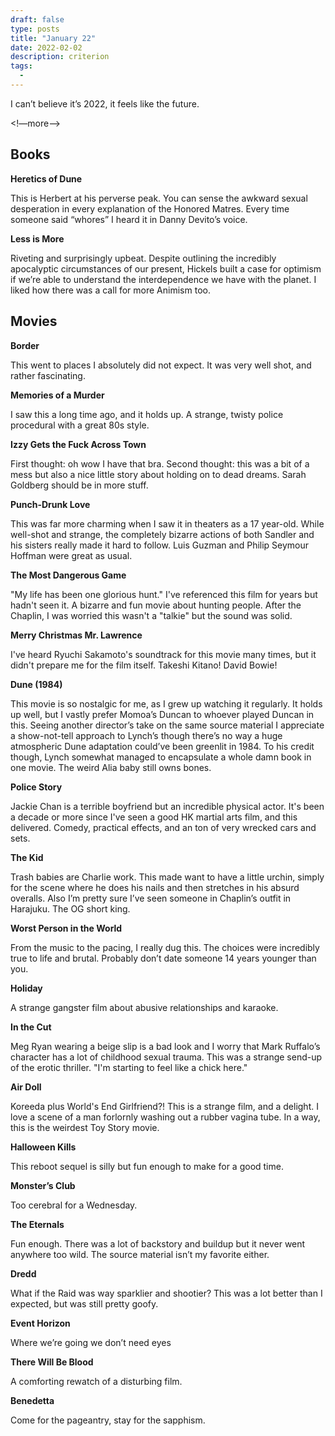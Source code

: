 ```yaml
---
draft: false
type: posts
title: "January 22"
date: 2022-02-02
description: criterion 
tags:
  - 
---
```


I can’t believe it’s 2022, it feels like the future.

<!—more—>

## Books

**Heretics of Dune**

This is Herbert at his perverse peak. You can sense the awkward sexual desperation in every explanation of the Honored Matres. Every time someone said “whores” I heard it in Danny Devito’s voice.

**Less is More**

Riveting and surprisingly upbeat. Despite outlining the incredibly apocalyptic circumstances of our present, Hickels built a case for optimism if we’re able to understand the interdependence we have with the planet. I liked how there was a call for more Animism too.

## Movies

**Border**

This went to places I absolutely did not expect. It was very well shot, and rather fascinating. 

**Memories of a Murder**

I saw this a long time ago, and it holds up. A strange, twisty police procedural with a great 80s style.

**Izzy Gets the Fuck Across Town**

First thought: oh wow I have that bra. Second thought: this was a bit of a mess but also a nice little story about holding on to dead dreams. Sarah Goldberg should be in more stuff.

**Punch-Drunk Love**

This was far more charming when I saw it in theaters as a 17 year-old. While well-shot and strange, the completely bizarre actions of both Sandler and his sisters really made it hard to follow. Luis Guzman and Philip Seymour Hoffman were great as usual.

**The Most Dangerous Game**

"My life has been one glorious hunt." I've referenced this film for years but hadn't seen it. A bizarre and fun movie about hunting people. After the Chaplin, I was worried this wasn't a "talkie" but the sound was solid.

**Merry Christmas Mr. Lawrence**

I've heard Ryuchi Sakamoto's soundtrack for this movie many times, but it didn't prepare me for the film itself. Takeshi Kitano! David Bowie! 

**Dune (1984)**

This movie is so nostalgic for me, as I grew up watching it regularly. It holds up well, but I vastly prefer Momoa’s Duncan to whoever played Duncan in this. Seeing another director’s take on the same source material I appreciate a show-not-tell approach to Lynch’s though there’s no way a huge atmospheric Dune adaptation could’ve been greenlit in 1984. To his credit though, Lynch somewhat managed to encapsulate a whole damn book in one movie. The weird Alia baby still owns bones. 

**Police Story**

Jackie Chan is a terrible boyfriend but an incredible physical actor. It's been a decade or more since I've seen a good HK martial arts film, and this delivered. Comedy, practical effects, and an ton of very wrecked cars and sets.

**The Kid**

Trash babies are Charlie work. This made want to have a little urchin, simply for the scene where he does his nails and then stretches in his absurd overalls. Also I’m pretty sure I’ve seen someone in Chaplin’s outfit in Harajuku. The OG short king.

**Worst Person in the World**

From the music to the pacing, I really dug this. The choices were incredibly true to life and brutal. Probably don’t date someone 14 years younger than you.

**Holiday**

A strange gangster film about abusive relationships and karaoke.

**In the Cut**

Meg Ryan wearing a beige slip is a bad look and I worry that Mark Ruffalo’s character has a lot of childhood sexual trauma. This was a strange send-up of the erotic thriller. "I'm starting to feel like a chick here."

**Air Doll**

Koreeda plus World's End Girlfriend?! This is a strange film, and a delight. I love a scene of a man forlornly washing out a rubber vagina tube. In a way, this is the weirdest Toy Story movie.

**Halloween Kills**

This reboot sequel is silly but fun enough to make for a good time.

**Monster’s Club**

Too cerebral for a Wednesday.

**The Eternals**

Fun enough. There was a lot of backstory and buildup but it never went anywhere too wild. The source material isn’t my favorite either.

**Dredd**

What if the Raid was way sparklier and shootier? This was a lot better than I expected, but was still pretty goofy.

**Event Horizon**

Where we’re going we don’t need eyes

**There Will Be Blood**

A comforting rewatch of a disturbing film.

**Benedetta**

Come for the pageantry, stay for the sapphism.